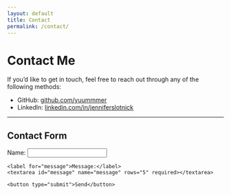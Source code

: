 ```yaml
---
layout: default
title: Contact
permalink: /contact/
---
```


<h1>Contact Me</h1>

<p>If you’d like to get in touch, feel free to reach out through any of the following methods:</p>

<ul>
  <li>GitHub: <a href="https://github.com/yuummmer" target="_blank">github.com/yuummmer</a></li>
  <li>LinkedIn: <a href="https://www.linkedin.com/in/jenniferslotnick/" target="_blank">linkedin.com/in/jenniferslotnick</a></li>
</ul>

<hr>

<h2>Contact Form</h2>

<form action="https://formspree.io/f/mnnpqepq" method="POST">
    <label for="name">Name:</label>
    <input type="text" id="name" name="name" required>

    <label for="message">Message:</label>
    <textarea id="message" name="message" rows="5" required></textarea>

    <button type="submit">Send</button>
</form>

